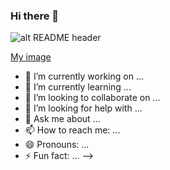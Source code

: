 ### Hi there 👋

![alt README header](https://raw.githubusercontent.com/csuwaki/csuwaki/master/assert/covergit.png)

[My image](csuwaki.github.com/csuwaki/covergit/covergit.jpg)

- 🔭 I’m currently working on ...
- 🌱 I’m currently learning ...
- 👯 I’m looking to collaborate on ...
- 🤔 I’m looking for help with ...
- 💬 Ask me about ...
- 📫 How to reach me: ...
- 😄 Pronouns: ...
- ⚡ Fun fact: ...
-->
